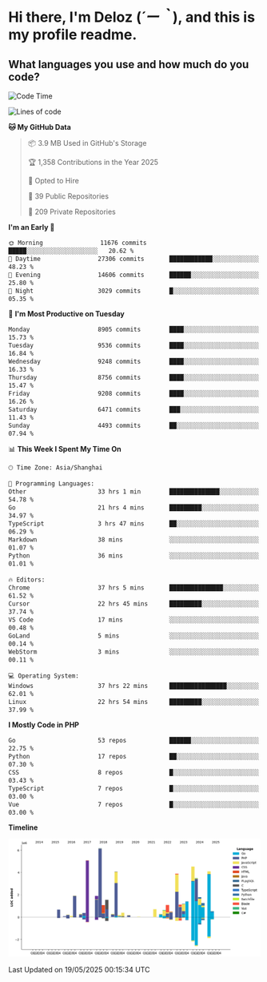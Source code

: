 # **Hi there, I'm Deloz (*´ー｀*), and this is my profile readme.**

## **What languages you use and how much do you code?**

<!--START_SECTION:waka-->
![Code Time](http://img.shields.io/badge/Code%20Time-6%2C400%20hrs%2037%20mins-blue)

![Lines of code](https://img.shields.io/badge/From%20Hello%20World%20I%27ve%20Written-50.9%20million%20lines%20of%20code-blue)

**🐱 My GitHub Data** 

> 📦 3.9 MB Used in GitHub's Storage 
 > 
> 🏆 1,358 Contributions in the Year 2025
 > 
> 💼 Opted to Hire
 > 
> 📜 39 Public Repositories 
 > 
> 🔑 209 Private Repositories 
 > 
**I'm an Early 🐤** 

```text
🌞 Morning                11676 commits       █████░░░░░░░░░░░░░░░░░░░░   20.62 % 
🌆 Daytime                27306 commits       ████████████░░░░░░░░░░░░░   48.23 % 
🌃 Evening                14606 commits       ██████░░░░░░░░░░░░░░░░░░░   25.80 % 
🌙 Night                  3029 commits        █░░░░░░░░░░░░░░░░░░░░░░░░   05.35 % 
```
📅 **I'm Most Productive on Tuesday** 

```text
Monday                   8905 commits        ████░░░░░░░░░░░░░░░░░░░░░   15.73 % 
Tuesday                  9536 commits        ████░░░░░░░░░░░░░░░░░░░░░   16.84 % 
Wednesday                9248 commits        ████░░░░░░░░░░░░░░░░░░░░░   16.33 % 
Thursday                 8756 commits        ████░░░░░░░░░░░░░░░░░░░░░   15.47 % 
Friday                   9208 commits        ████░░░░░░░░░░░░░░░░░░░░░   16.26 % 
Saturday                 6471 commits        ███░░░░░░░░░░░░░░░░░░░░░░   11.43 % 
Sunday                   4493 commits        ██░░░░░░░░░░░░░░░░░░░░░░░   07.94 % 
```


📊 **This Week I Spent My Time On** 

```text
🕑︎ Time Zone: Asia/Shanghai

💬 Programming Languages: 
Other                    33 hrs 1 min        ██████████████░░░░░░░░░░░   54.78 % 
Go                       21 hrs 4 mins       █████████░░░░░░░░░░░░░░░░   34.97 % 
TypeScript               3 hrs 47 mins       ██░░░░░░░░░░░░░░░░░░░░░░░   06.29 % 
Markdown                 38 mins             ░░░░░░░░░░░░░░░░░░░░░░░░░   01.07 % 
Python                   36 mins             ░░░░░░░░░░░░░░░░░░░░░░░░░   01.01 % 

🔥 Editors: 
Chrome                   37 hrs 5 mins       ███████████████░░░░░░░░░░   61.52 % 
Cursor                   22 hrs 45 mins      █████████░░░░░░░░░░░░░░░░   37.74 % 
VS Code                  17 mins             ░░░░░░░░░░░░░░░░░░░░░░░░░   00.48 % 
GoLand                   5 mins              ░░░░░░░░░░░░░░░░░░░░░░░░░   00.14 % 
WebStorm                 3 mins              ░░░░░░░░░░░░░░░░░░░░░░░░░   00.11 % 

💻 Operating System: 
Windows                  37 hrs 22 mins      ████████████████░░░░░░░░░   62.01 % 
Linux                    22 hrs 54 mins      █████████░░░░░░░░░░░░░░░░   37.99 % 
```

**I Mostly Code in PHP** 

```text
Go                       53 repos            ██████░░░░░░░░░░░░░░░░░░░   22.75 % 
Python                   17 repos            ██░░░░░░░░░░░░░░░░░░░░░░░   07.30 % 
CSS                      8 repos             █░░░░░░░░░░░░░░░░░░░░░░░░   03.43 % 
TypeScript               7 repos             █░░░░░░░░░░░░░░░░░░░░░░░░   03.00 % 
Vue                      7 repos             █░░░░░░░░░░░░░░░░░░░░░░░░   03.00 % 
```



**Timeline**

![Lines of Code chart](https://raw.githubusercontent.com/deloz/deloz/main/assets/bar_graph.png)


 Last Updated on 19/05/2025 00:15:34 UTC
<!--END_SECTION:waka-->
